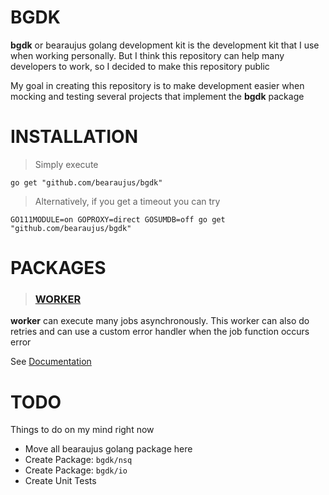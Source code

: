 # BGDK

**bgdk** or bearaujus golang development kit is the development kit that I use when working personally. 
But I think this repository can help many developers to work, so I decided to make this repository public

My goal in creating this repository is to make development easier when mocking and testing several projects that implement the **bgdk** package

# INSTALLATION
> Simply execute
```shell
go get "github.com/bearaujus/bgdk"
```
> Alternatively, if you get a timeout you can try
```shell
GO111MODULE=on GOPROXY=direct GOSUMDB=off go get "github.com/bearaujus/bgdk"
```

# PACKAGES

> ### [WORKER](https://github.com/bearaujus/bgdk/tree/master/worker)
**worker** can execute many jobs asynchronously. This worker can also do retries and can use a custom error handler when the job function occurs error

See [Documentation](https://github.com/bearaujus/bgdk/tree/master/worker#documentation)

# TODO

Things to do on my mind right now

- Move all bearaujus golang package here
- Create Package: `bgdk/nsq`
- Create Package: `bgdk/io`
- Create Unit Tests
